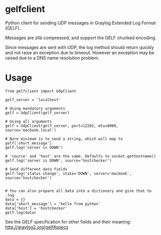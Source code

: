 gelfclient
======

Python client for sending UDP messages in Graylog Extended Log Format (GELF).

Messages are zlib compressed, and support the GELF chunked encoding.

Since messages are sent with UDP, the log method should return quickly and not raise an exception due to timeout. However an exception may be raised due to a DNS name resolution problem.

Usage
======
```
from gelfclient import UdpClient

gelf_server = 'localhost'

# Using mandatory arguments
gelf = UdpClient(gelf_server)

# Using all arguments
gelf = UdpClient(gelf_server, port=12202, mtu=8000, source='macbook.local')

# Bare minimum is to send a string, which will map to gelf['short_message']
gelf.log('server is DOWN')

# 'source' and 'host' are the same. Defaults to socket.gethostname()
gelf.log('server is DOWN', source='hostchecker')

# Send different data fields
gelf.log('status change', state='DOWN', server='macbook', source='hostchecker')


# You can also prepare all data into a dictionary and give that to .log
data = {}
data['short_message'] = 'hello from python'
data['host'] = 'hostchecker'
gelf.log(data)
```

See the GELF specification for other fields and their meaning: 
http://graylog2.org/gelf#specs
